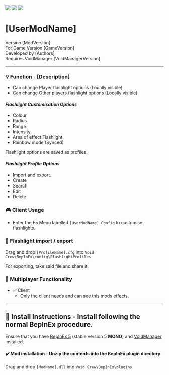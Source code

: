 [![](https://img.shields.io/badge/-Void_Crew_Modding_Team-111111?style=just-the-label&logo=github&labelColor=24292f)](https://github.com/Void-Crew-Modding-Team)
![](https://img.shields.io/badge/Game%20Version-[GameVersion]-111111?style=flat&labelColor=24292f&color=111111)
[![](https://img.shields.io/discord/1180651062550593536.svg?&logo=discord&logoColor=ffffff&style=flat&label=Discord&labelColor=24292f&color=111111)](https://discord.gg/g2u5wpbMGu "Void Crew Modding Discord")

# [UserModName]

Version [ModVersion]  
For Game Version [GameVersion]  
Developed by [Authors]  
Requires VoidManager [VoidManagerVersion]


---------------------

### 💡 Function - [Description]

- Can change Player flashlight options  (Locally visible)
- Can change Other players flashlight options (Locally visible)

#### *Flashlight Customisation Options*
- Colour
- Radius
- Range
- Intensity
- Area of effect Flashlight
- Rainbow mode (Synced)

Flashlight options are saved as profiles.

#### *Flashlight Profile Options*
- Import and export.
- Create
- Search
- Edit
- Delete

### 🎮 Client Usage

- Enter the F5 Menu labelled `[UserModName] Config` to customise flashlights.

### 👥 Flashlight import / export

Drag and drop `[ProfileName].cfg` into `Void Crew\BepInEx\config\FlashlightProfiles`

For exporting, take said file and share it.


### 👥 Multiplayer Functionality

- ✅ Client
  - Only the client needs and can see this mods effects.

---------------------

## 🔧 Install Instructions - **Install following the normal BepInEx procedure.**

Ensure that you have [BepInEx 5](https://thunderstore.io/c/void-crew/p/BepInEx/BepInExPack/) (stable version 5 **MONO**) and [VoidManager](https://thunderstore.io/c/void-crew/p/VoidCrewModdingTeam/VoidManager/) installed.

#### ✔️ Mod installation - **Unzip the contents into the BepInEx plugin directory**

Drag and drop `[ModName].dll` into `Void Crew\BepInEx\plugins`